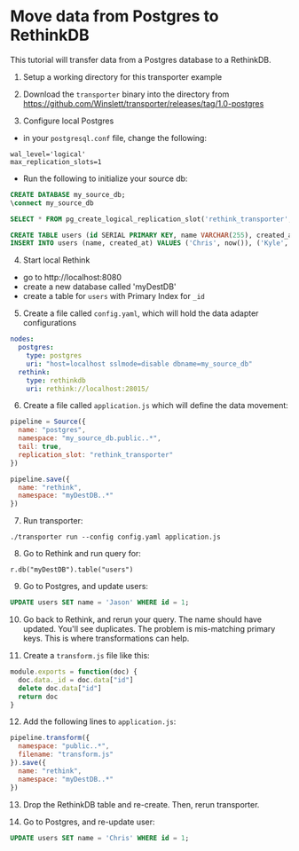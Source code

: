 # Move data from Postgres to RethinkDB

This tutorial will transfer data from a Postgres database to a  RethinkDB.

1. Setup a working directory for this transporter example

2. Download the `transporter` binary into the directory from https://github.com/Winslett/transporter/releases/tag/1.0-postgres

3. Configure local Postgres

  * in your `postgresql.conf` file, change the following:
  ```
  wal_level='logical'
  max_replication_slots=1
  ```
  * Run the following to initialize your source db:
  ```sql
  CREATE DATABASE my_source_db;
  \connect my_source_db

  SELECT * FROM pg_create_logical_replication_slot('rethink_transporter', 'test_decoding');

  CREATE TABLE users (id SERIAL PRIMARY KEY, name VARCHAR(255), created_at TIMESTAMP);
  INSERT INTO users (name, created_at) VALUES ('Chris', now()), ('Kyle', now()), ('Michele', now());
  ```

4. Start local Rethink

  * go to http://localhost:8080
  * create a new database called 'myDestDB'
  * create a table for `users` with Primary Index for `_id`

5. Create a file called `config.yaml`, which will hold the data adapter
   configurations

  ```yaml
  nodes:
    postgres:
      type: postgres
      uri: "host=localhost sslmode=disable dbname=my_source_db"
    rethink:
      type: rethinkdb
      uri: rethink://localhost:28015/
  ```

6. Create a file called `application.js` which will define the data movement:

  ```js
  pipeline = Source({
    name: "postgres",
    namespace: "my_source_db.public..*",
    tail: true,
    replication_slot: "rethink_transporter"
  })

  pipeline.save({
    name: "rethink",
    namespace: "myDestDB..*"
  })
  ```

7. Run transporter:

  ```
  ./transporter run --config config.yaml application.js
  ```

8. Go to Rethink and run query for:

  ```
  r.db("myDestDB").table("users")
  ```

9. Go to Postgres, and update users:

  ```sql
  UPDATE users SET name = 'Jason' WHERE id = 1;
  ```

10. Go back to Rethink, and rerun your query.  The name should have
   updated.  You'll see duplicates.  The problem is mis-matching primary
   keys.  This is where transformations can help.

11.  Create a `transform.js` file like this:

  ```js
  module.exports = function(doc) {
    doc.data._id = doc.data["id"]
    delete doc.data["id"]
    return doc
  }
  ```

12. Add the following lines to `application.js`:

  ```js
  pipeline.transform({
    namespace: "public..*",
    filename: "transform.js"
  }).save({
    name: "rethink",
    namespace: "myDestDB..*"
  })
  ```

13. Drop the RethinkDB table and re-create.  Then, rerun transporter.

14. Go to Postgres, and re-update user:

  ```sql
  UPDATE users SET name = 'Chris' WHERE id = 1;
  ```
